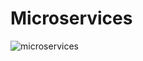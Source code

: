 # Microservices
![microservices](https://github.com/Florin-Ghita/Microservices/assets/120114931/c849f3d4-a7b3-4c7d-8baa-4109424c1a4b)
